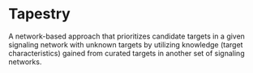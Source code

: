 # Tapestry
A network-based approach that prioritizes candidate targets in a given signaling network with unknown targets by utilizing knowledge (target characteristics) gained from curated targets in another set of signaling networks.
